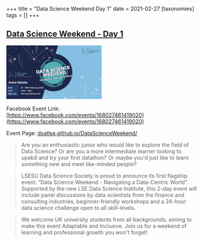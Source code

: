 +++
title = "Data Science Weekend Day 1"
date = 2021-02-27
[taxonomies]
tags = []
+++

## [Data Science Weekend - Day 1](https://www.facebook.com/events/168027461419020)

<img src = "/2020/event-banners/dsw.jpg" height=20% width=50%> 

Facebook Event Link: [https://www.facebook.com/events/168027461419020](https://www.facebook.com/events/168027461419020)

Event Page: [dsatlse.github.io/DataScienceWeekend/](dsatlse.github.io/DataScienceWeekend/)

> Are you an enthusiastic junior who would like to explore the field of Data Science? Or are you a more intermediate learner looking to upskill and try your first datathon? Or maybe you'd just like to learn something new and meet like-minded people?

> LSESU Data Science Society is proud to announce its first flagship event: “Data Science Weekend - Navigating a Data-Centric World”.
Supported by the new LSE Data Science Institute, this 2-day event will include panel discussions by data scientists from the finance and consulting industries, beginner-friendly workshops and a 24-hour data science challenge open to all skill-levels.

> We welcome UK university students from all backgrounds, aiming to make this event Adaptable and Inclusive. Join us for a weekend of learning and professional growth you won't forget!

